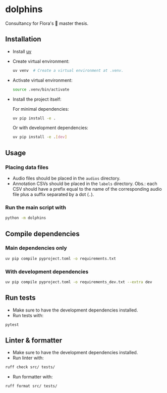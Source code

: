 # dolphins
Consultancy for Flora's 🌺 master thesis.

## Installation

* Install [uv](https://github.com/astral-sh/uv?tab=readme-ov-file#getting-started)
* Create virtual environment:
    ```bash
    uv venv  # Create a virtual environment at .venv.
    ```
* Activate virtual environment:
    ```bash
    source .venv/bin/activate
    ```
* Install the project itself:

    For minimal dependencies:
    ```bash
    uv pip install -e .
    ```
    Or with development dependencies:
    ```bash
    uv pip install -e .[dev]
    ```

## Usage

### Placing data files
* Audio files should be placed in the `audios` directory.
* Annotation CSVs should be placed in the `labels` directory. Obs.: each CSV should have a prefix equal to the name of the corresponding audio file plus a suffix separated by a dot (`.`).

### Run the main script with
```bash
python -m dolphins
```

## Compile dependencies

### Main dependencies only
```bash
uv pip compile pyproject.toml -o requirements.txt
```

### With development dependencies
```bash
uv pip compile pyproject.toml -o requirements_dev.txt --extra dev
```

## Run tests

* Make sure to have the development dependencies installed.
* Run tests with:
```bash
pytest
```

## Linter & formatter

* Make sure to have the development dependencies installed.
* Run linter with:
```bash
ruff check src/ tests/
```
* Run formatter with:
```bash
ruff format src/ tests/
```

